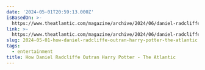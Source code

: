 ```yaml
---
date: '2024-05-01T20:59:13.000Z'
isBasedOn: >-
  https://www.theatlantic.com/magazine/archive/2024/06/daniel-radcliffe-merrily-we-roll-along-jk-rowling/678219/
link: >-
  https://www.theatlantic.com/magazine/archive/2024/06/daniel-radcliffe-merrily-we-roll-along-jk-rowling/678219/
slug: 2024-05-01-how-daniel-radcliffe-outran-harry-potter-the-atlantic
tags:
  - entertainment
title: How Daniel Radcliffe Outran Harry Potter - The Atlantic
---
```


